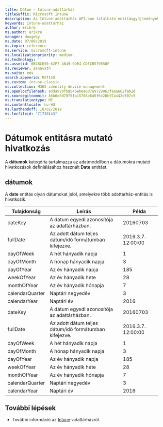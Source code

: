 ```yaml
---
title: Dátum – Intune-adattárház
titleSuffix: Microsoft Intune
description: Az Intune-adattárház API-ban található entitásgyűjtemények dátumkategóriájára vonatkozó referencia-témakör.
keywords: Intune-adattárház
author: Erikre
ms.author: erikre
manager: dougeby
ms.date: 07/09/2019
ms.topic: reference
ms.service: microsoft-intune
ms.localizationpriority: medium
ms.technology: ''
ms.assetid: 6B4BC650-62F7-4049-9DE4-CDECB579B58F
ms.reviewer: aanavath
ms.suite: ems
search.appverid: MET150
ms.custom: intune-classic
ms.collection: M365-identity-device-management
ms.openlocfilehash: adda97bfb9546eb8a6d7a9729063faaa662fab2d
ms.sourcegitcommit: 88b6e6d70f5fa15708e640f6e20b97a442ef07c5
ms.translationtype: MT
ms.contentlocale: hu-HU
ms.lasthandoff: 10/02/2019
ms.locfileid: "71730143"
---
```

# <a name="reference-for-dates-entity"></a>Dátumok entitásra mutató hivatkozás

A **dátumok** kategória tartalmazza az adatmodellben a dátumokra mutató hivatkozások definiálásához használt **Date** entitást.

## <a name="dates"></a>dátumok

A **date** entitás olyan dátumokat jelöl, amelyekre több adattárház-entitás is hivatkozik.


|    Tulajdonság     |                      Leírás                       |       Példa        |
|-----------------|--------------------------------------------------------|----------------------|
|     dateKey     | A dátum egyedi azonosítója az adattárházban. |       20160703       |
|    fullDate     |    Az adott dátum teljes dátum/idő formátumban kifejezve.     | 2016.3.7. 12:00:00 |
|    dayOfWeek    |                      A hét hányadik napja                       |          1           |
|   dayOfMonth    |                      A hónap hányadik napja                      |          3           |
|    dayOfYear    |                      Az év hányadik napja                       |         185          |
|   weekOfYear    |                      Az év hányadik hete                      |          28          |
|   monthOfYear   |                   Az év hányadik hónapja                    |          7           |
| calendarQuarter |                    Naptári negyedév                    |          3           |
|  calendarYear   |                     Naptári év                      |         2016         |
|     dateKey     | A dátum egyedi azonosítója az adattárházban. |       20160703       |
|    fullDate     |    Az adott dátum teljes dátum/idő formátumban kifejezve.     | 2016.3.7. 12:00:00 |
|    dayOfWeek    |                      A hét hányadik napja                       |          1           |
|   dayOfMonth    |                      A hónap hányadik napja                      |          3           |
|    dayOfYear    |                      Az év hányadik napja                       |         185          |
|   weekOfYear    |                      Az év hányadik hete                      |          28          |
|   monthOfYear   |                   Az év hányadik hónapja                    |          7           |
| calendarQuarter |                    Naptári negyedév                    |          3           |
|  calendarYear   |                     Naptári év                      |         2016         |

## <a name="next-steps"></a>További lépések

- További információ az [Intune](../reports-nav-create-intune-reports.md)-adattárházról.
